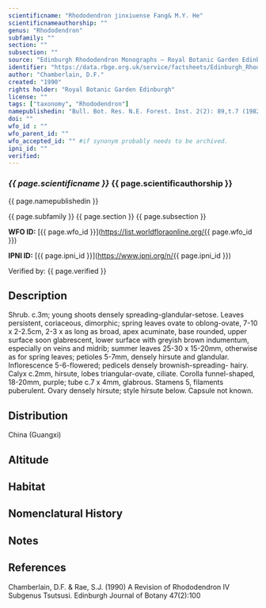 ```yaml
---
scientificname: "Rhododendron jinxiuense Fang& M.Y. He"
scientificnameauthorship: ""
genus: "Rhododendron"
subfamily: ""
section: ""
subsection: ""
source: "Edinburgh Rhododendron Monographs – Royal Botanic Garden Edinburgh"
identifier: "https://data.rbge.org.uk/service/factsheets/Edinburgh_Rhododendron_Monographs.xhtml"
author: "Chamberlain, D.F."
created: "1990"
rights holder: "Royal Botanic Garden Edinburgh"
license: ""
tags: ["taxonomy", "Rhododendron"]
namepublishedin: "Bull. Bot. Res. N.E. Forest. Inst. 2(2): 89,t.7 (1982)"
doi: ""
wfo_id : ""
wfo_parent_id: ""
wfo_accepted_id: "" #if synonym probably needs to be archived.                      
ipni_id: ""
verified:
---
```

### _{{ page.scientificname }}_ {{ page.scientificauthorship }}
 {{ page.namepublishedin }}

{{ page.subfamily }} {{ page.section }} {{ page.subsection }}

**WFO ID:** [{{ page.wfo_id }}](https://list.worldfloraonline.org/{{ page.wfo_id }})

**IPNI ID:** [{{ page.ipni_id }}](https://www.ipni.org/n/{{ page.ipni_id }})

Verified by: {{ page.verified }}



## Description
Shrub. c.3m; young shoots densely spreading-glandular-setose. Leaves persistent, coriaceous, dimorphic; spring leaves ovate to oblong-ovate, 7-10 x 2-2.5cm, 2-3 x as long as broad, apex acuminate, base rounded, upper surface soon glabrescent, lower surface with greyish brown indumentum, especially on veins and midrib; summer leaves 25-30 x 15-20mm, otherwise as for spring leaves; petioles 5-7mm, densely hirsute and glandular. Inflorescence 5-6-flowered; pedicels densely brownish-spreading- hairy. Calyx c.2mm, hirsute, lobes triangular-ovate, ciliate. Corolla funnel-shaped, 18-20mm, purple; tube c.7 x 4mm, glabrous. Stamens 5, filaments puberulent. Ovary densely hirsute; style hirsute below. Capsule not known.

## Distribution
China (Guangxi)

## Altitude


## Habitat


## Nomenclatural History

                       
## Notes


## References

Chamberlain, D.F. & Rae, S.J. (1990) A Revision of Rhododendron IV Subgenus Tsutsusi. Edinburgh Journal of Botany 47(2):100
